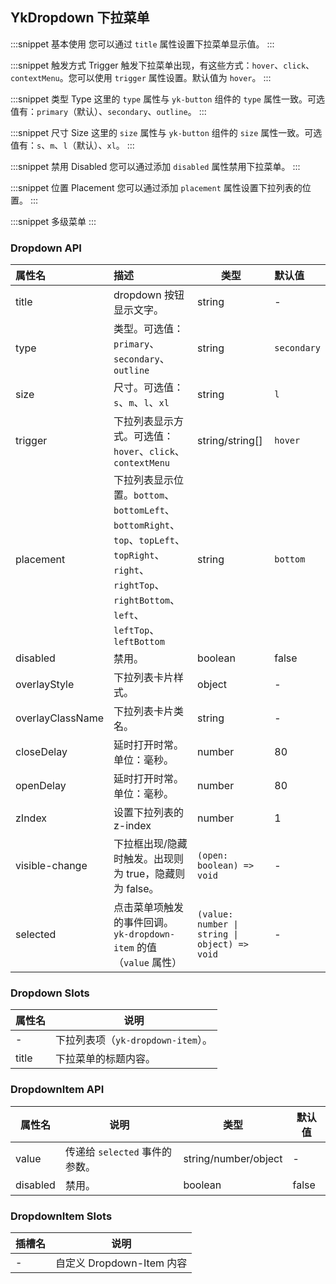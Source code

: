 ## YkDropdown 下拉菜单

:::snippet
基本使用
您可以通过 `title` 属性设置下拉菜单显示值。
<DropdownPrimary/>
:::

:::snippet
触发方式 Trigger
触发下拉菜单出现，有这些方式：`hover`、`click`、`contextMenu`。您可以使用 `trigger` 属性设置。默认值为 `hover`。
<DropdownTrigger/>
:::

:::snippet
类型 Type
这里的 `type` 属性与 `yk-button` 组件的 `type` 属性一致。可选值有：`primary`（默认）、`secondary`、`outline`。
<DropdownType/>
:::

:::snippet
尺寸 Size
这里的 `size` 属性与 `yk-button` 组件的 `size` 属性一致。可选值有：`s`、`m`、`l`（默认）、`xl`。
<DropdownSize/>
:::

:::snippet
禁用 Disabled
您可以通过添加 `disabled` 属性禁用下拉菜单。
<DropdownDisabled/>
:::

:::snippet
位置 Placement
您可以通过添加 `placement` 属性设置下拉列表的位置。
<DropdownPlacement/>
:::

:::snippet
多级菜单
<DropdownMenus />
:::

### Dropdown API

| 属性名           | 描述                                                                                                                                                       | 类型                                          | 默认值      |
| :--------------- | :--------------------------------------------------------------------------------------------------------------------------------------------------------- | --------------------------------------------- | :---------- |
| title            | dropdown 按钮显示文字。                                                                                                                                    | string                                        | -           |
| type             | 类型。可选值：`primary`、`secondary`、`outline`                                                                                                            | string                                        | `secondary` |
| size             | 尺寸。可选值：`s`、`m`、`l`、`xl`                                                                                                                          | string                                        | `l`         |
| trigger          | 下拉列表显示方式。可选值：`hover`、`click`、`contextMenu`                                                                                                  | string/string[]                               | `hover`     |
| placement        | 下拉列表显示位置。`bottom`、`bottomLeft`、`bottomRight`、`top`、`topLeft`、`topRight`、`right`、`rightTop`、`rightBottom`、`left`、`leftTop`、`leftBottom` | string                                        | `bottom`    |
| disabled         | 禁用。                                                                                                                                                     | boolean                                       | false       |
| overlayStyle     | 下拉列表卡片样式。                                                                                                                                         | object                                        | -           |
| overlayClassName | 下拉列表卡片类名。                                                                                                                                         | string                                        | -           |
| closeDelay       | 延时打开时常。单位：毫秒。                                                                                                                                 | number                                        | 80          |
| openDelay        | 延时打开时常。单位：毫秒。                                                                                                                                 | number                                        | 80          |
| zIndex           | 设置下拉列表的 z-index                                                                                                                                     | number                                        | 1           |
| visible-change   | 下拉框出现/隐藏时触发。出现则为 true，隐藏则为 false。                                                                                                     | `(open: boolean) => void`                     | -           |
| selected         | 点击菜单项触发的事件回调。`yk-dropdown-item` 的值（`value` 属性）                                                                                          | `(value: number \| string \| object) => void` | -           |

### Dropdown Slots

| 属性名 | 说明                               |
| ------ | ---------------------------------- |
| -      | 下拉列表项（`yk-dropdown-item`）。 |
| title  | 下拉菜单的标题内容。               |

### DropdownItem API

| 属性名   | 说明                           | 类型                 | 默认值 |
| -------- | ------------------------------ | -------------------- | ------ |
| value    | 传递给 `selected` 事件的参数。 | string/number/object | -      |
| disabled | 禁用。                         | boolean              | false  |

### DropdownItem Slots

| 插槽名 | 说明                      |
| ------ | ------------------------- |
| -      | 自定义 Dropdown-Item 内容 |
